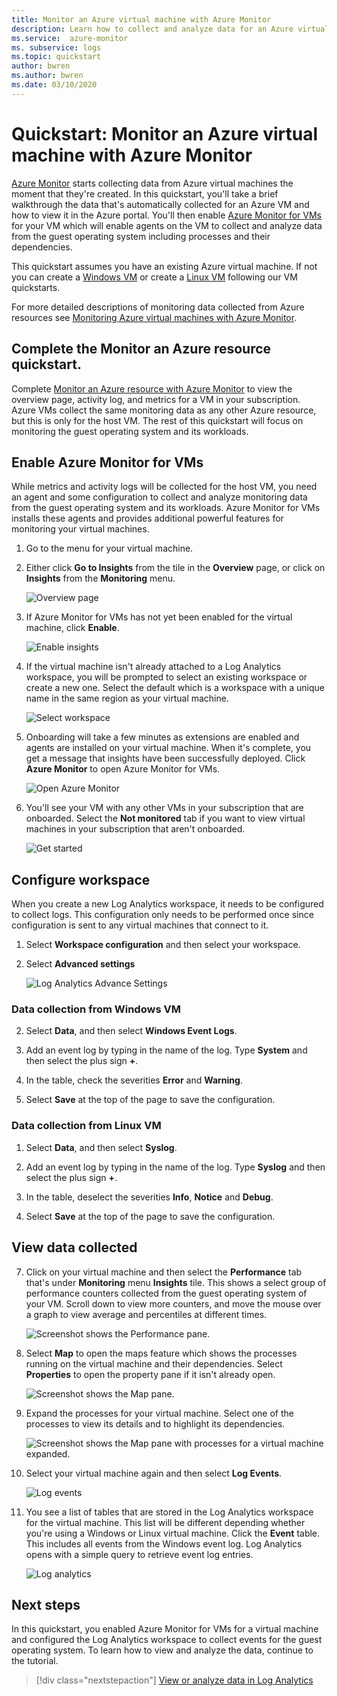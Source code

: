 ```yaml
---
title: Monitor an Azure virtual machine with Azure Monitor
description: Learn how to collect and analyze data for an Azure virtual machine in Azure Monitor.
ms.service:  azure-monitor
ms. subservice: logs
ms.topic: quickstart
author: bwren
ms.author: bwren
ms.date: 03/10/2020
---
```


# Quickstart: Monitor an Azure virtual machine with Azure Monitor
[Azure Monitor](../overview.md) starts collecting data from Azure virtual machines the moment that they're created. In this quickstart, you'll take a brief walkthrough the data that's automatically collected for an Azure VM and how to view it in the Azure portal. You'll then enable [Azure Monitor for VMs](../vm/vminsights-overview.md) for your VM which will enable agents on the VM to collect and analyze data from the guest operating system including processes and their dependencies.

This quickstart assumes you have an existing Azure virtual machine. If not you can create a [Windows VM](../../virtual-machines/windows/quick-create-portal.md) or create a [Linux VM](../../virtual-machines/linux/quick-create-cli.md) following our VM quickstarts.

For more detailed descriptions of monitoring data collected from Azure resources  see [Monitoring Azure virtual machines with Azure Monitor](../insights/monitor-vm-azure.md).


## Complete the Monitor an Azure resource quickstart.
Complete [Monitor an Azure resource with Azure Monitor](quick-monitor-azure-resource.md) to view the overview page, activity log, and metrics for a VM in your subscription. Azure VMs collect the same monitoring data as any other Azure resource, but this is only for the host VM. The rest of this quickstart will focus on monitoring the guest operating system and its workloads.


## Enable Azure Monitor for VMs
While metrics and activity logs will be collected for the host VM, you need an agent and some configuration to collect and analyze monitoring data from the guest operating system and its workloads. Azure Monitor for VMs installs these agents and provides additional powerful features for monitoring your virtual machines.

1. Go to the menu for your virtual machine.
2. Either click **Go to Insights** from the tile in the **Overview** page, or click on **Insights** from the **Monitoring** menu.

    ![Overview page](media/quick-monitor-azure-vm/overview-insights.png)

3. If Azure Monitor for VMs has not yet been enabled for the virtual machine, click **Enable**. 

    ![Enable insights](media/quick-monitor-azure-vm/enable-insights.png)

4. If the virtual machine isn't already attached to a Log Analytics workspace, you will be prompted to select an existing workspace or create a new one. Select the default which is a workspace with a unique name in the same region as your virtual machine.

    ![Select workspace](media/quick-monitor-azure-vm/select-workspace.png)

5. Onboarding will take a few minutes as extensions are enabled and agents are installed on your virtual machine. When it's complete, you get a message that insights have been successfully deployed. Click **Azure Monitor** to open Azure Monitor for VMs.

    ![Open Azure Monitor](media/quick-monitor-azure-vm/azure-monitor.png)

6. You'll see your VM with any other VMs in your subscription that are onboarded. Select the **Not monitored** tab if you want to view virtual machines in your subscription that aren't onboarded.

    ![Get started](media/quick-monitor-azure-vm/get-started.png)


## Configure workspace
When you create a new Log Analytics workspace, it needs to be configured to collect logs. This configuration only needs to be performed once since configuration is sent to any virtual machines that connect to it.

1. Select **Workspace configuration** and then select your workspace.

2. Select **Advanced settings**

    ![Log Analytics Advance Settings](media/quick-collect-azurevm/log-analytics-advanced-settings-azure-portal.png)

### Data collection from Windows VM


2. Select **Data**, and then select **Windows Event Logs**.

3. Add an event log by typing in the name of the log.  Type **System** and then select the plus sign **+**.

4. In the table, check the severities **Error** and **Warning**.

5. Select **Save** at the top of the page to save the configuration.

### Data collection from Linux VM

1. Select **Data**, and then select **Syslog**.

2. Add an event log by typing in the name of the log.  Type **Syslog** and then select the plus sign **+**.  

3. In the table, deselect the severities **Info**, **Notice** and **Debug**. 

4. Select **Save** at the top of the page to save the configuration.

## View data collected

7. Click on your virtual machine and then select the **Performance** tab that's under **Monitoring** menu **Insights** tile. This shows a select group of performance counters collected from the guest operating system of your VM. Scroll down to view more counters, and move the mouse over a graph to view average and percentiles at different times.

    ![Screenshot shows the Performance pane.](media/quick-monitor-azure-vm/performance.png)

9. Select **Map** to open the maps feature which shows the processes running on the virtual machine and their dependencies. Select **Properties** to open the property pane if it isn't already open.

    ![Screenshot shows the Map pane.](media/quick-monitor-azure-vm/map.png)

11. Expand the processes for your virtual machine. Select one of the processes to view its details and to highlight its dependencies.

    ![Screenshot shows the Map pane with processes for a virtual machine expanded.](media/quick-monitor-azure-vm/processes.png)

12. Select your virtual machine again and then select **Log Events**. 

    ![Log events](media/quick-monitor-azure-vm/log-events.png)

13. You see a list of tables that are stored in the Log Analytics workspace for the virtual machine. This list will be different depending whether you're using a Windows or Linux virtual machine. Click the **Event** table. This includes all events from the Windows event log. Log Analytics opens with a simple query to retrieve event log entries.

    ![Log analytics](media/quick-monitor-azure-vm/log-analytics.png)

## Next steps
In this quickstart, you enabled Azure Monitor for VMs for a virtual machine and configured the Log Analytics workspace to collect events for the guest operating system. To learn how to view and analyze the data, continue to the tutorial.

> [!div class="nextstepaction"]
> [View or analyze data in Log Analytics](../log-query/log-analytics-tutorial.md)